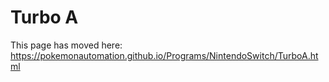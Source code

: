 # Turbo A

This page has moved here: https://pokemonautomation.github.io/Programs/NintendoSwitch/TurboA.html

